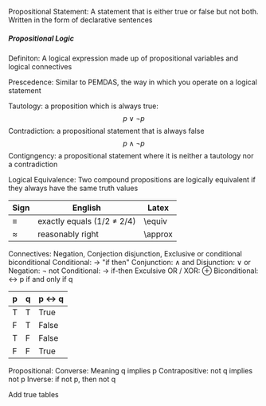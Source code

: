 Propositional Statement: A statement that is either true or false but not both. Written in the form of declarative sentences

##### Propositional Logic
Definiton: A logical expression made up of propositional variables and logical connectives

Prescedence: Similar to PEMDAS, the way in which you operate on a logical statement



Tautology: a proposition which is always true:
$$p \vee \lnot p$$
Contradiction: a propositional statement that is always false
$$p \wedge \lnot p$$
Contigngency: a propositional statement where it is neither a tautology nor a contradiction

Logical Equivalence: Two compound propositions are logically equivalent if they always have the same truth values

| Sign      | English                        | Latex   |
| --------- | ------------------------------ | ------- |
| $\equiv$  | exactly equals (1/2 $\ne$ 2/4) | \equiv  |
| $\approx$ | reasonably right            | \approx |




Connectives: Negation, Conjection disjunction, Exclusive or conditional biconditional
Conditional: $\rightarrow$  "if then" 
Conjunction: $\wedge$ and
Disjunction: $\vee$ or
Negation: $\lnot$ not
Conditional: $\rightarrow$ if-then
Exculsive OR / XOR: $\oplus$
Biconditional: $\leftrightarrow$ p if and only if q

| p   | q   | p $\leftrightarrow$ q |
| --- | --- | --------------------- |
| T   | T   | True                  |
| F   | T   | False                 |
| T   | F   | False                 |
| F   | F   | True                  |

Propositional: 
Converse: Meaning q implies p
Contrapositive: not q implies not p
Inverse: if not p, then not q

Add true tables